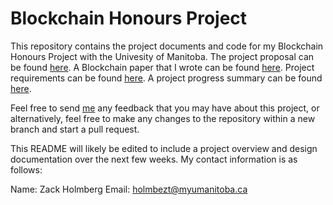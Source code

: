 # Blockchain Honours Project
This repository contains the project documents and code for my Blockchain Honours Project with the Univesity of Manitoba. The project proposal can be found [here](Proposal.pdf). A Blockchain paper that I wrote can be found [here](Paper.pdf). Project requirements can be found [here](Requirements.md). A project progress summary can be found [here]().

Feel free to send [me](mailto:holmbezt@myumanitoba.ca) any feedback that you may have about this project, or alternatively, feel free to make any changes to the repository within a new branch and start a pull request. 

This README will likely be edited to include a project overview and design documentation over the next few weeks. My contact information is as follows:

Name: Zack Holmberg
Email: holmbezt@myumanitoba.ca
